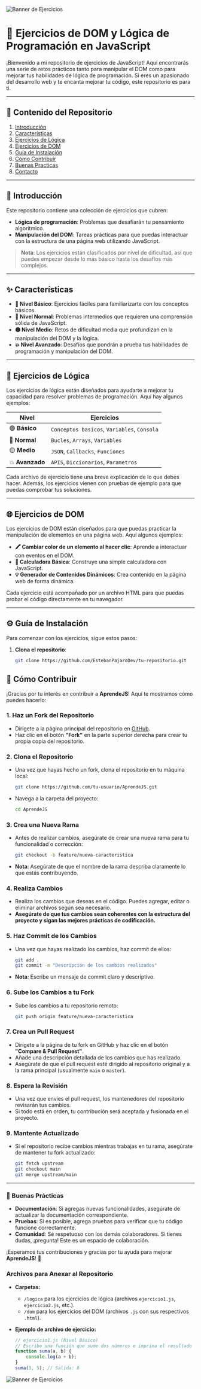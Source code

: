 ![Banner de Ejercicios](https://github.com/EstebanPajaroDev/Javascript/blob/Primary/banner.png?raw=true)

# 🚀 Ejercicios de DOM y Lógica de Programación en JavaScript

¡Bienvenido a mi repositorio de ejercicios de JavaScript! Aquí encontrarás una serie de retos prácticos tanto para manipular el DOM como para mejorar tus habilidades de lógica de programación. Si eres un apasionado del desarrollo web y te encanta mejorar tu código, este repositorio es para ti.

---

## 📂 Contenido del Repositorio

1. [Introducción](#introducción)
2. [Características](https://github.com/EstebanPajaroDev/AprendeJS/blob/Primary/README.md#-caracter%C3%ADsticas)
3. [Ejercicios de Lógica](https://github.com/EstebanPajaroDev/AprendeJS/blob/Primary/README.md#-ejercicios-de-l%C3%B3gica)
4. [Ejercicios de DOM](https://github.com/EstebanPajaroDev/AprendeJS/tree/Primary?tab=readme-ov-file#-ejercicios-de-dom)
5. [Guía de Instalación](https://github.com/EstebanPajaroDev/AprendeJS/tree/Primary?tab=readme-ov-file#%EF%B8%8F-gu%C3%ADa-de-instalaci%C3%B3n)
6. [Cómo Contribuir](https://github.com/EstebanPajaroDev/AprendeJS/tree/Primary?tab=readme-ov-file#-c%C3%B3mo-contribuir)
7. [Buenas Practicas](https://github.com/EstebanPajaroDev/AprendeJS/blob/Primary/README.md#-buenas-pr%C3%A1cticas)
8. [Contacto](#contacto)

---

## 🎯 Introducción

Este repositorio contiene una colección de ejercicios que cubren:

- **Lógica de programación**: Problemas que desafiarán tu pensamiento algorítmico.
- **Manipulación del DOM**: Tareas prácticas para que puedas interactuar con la estructura de una página web utilizando JavaScript.

> **Nota**: Los ejercicios están clasificados por nivel de dificultad, así que puedes empezar desde lo más básico hasta los desafíos más complejos.

---

## ✨ Características

- **👶 Nivel Básico**: Ejercicios fáciles para familiarizarte con los conceptos básicos.
- **🔵 Nivel Normal**: Problemas intermedios que requieren una comprensión sólida de JavaScript.
- **🟡 Nivel Medio**: Retos de dificultad media que profundizan en la manipulación del DOM y la lógica.
- **💥 Nivel Avanzado**: Desafíos que pondrán a prueba tus habilidades de programación y manipulación del DOM.

---

## 📝 Ejercicios de Lógica

Los ejercicios de lógica están diseñados para ayudarte a mejorar tu capacidad para resolver problemas de programación. Aquí hay algunos ejemplos:

| Nivel      | Ejercicios |
|------------|------------|
| 🟢 **Básico**  | `Conceptos basicos`, `Variables`, `Consola` |
| 🔵 **Normal**  | `Bucles`, `Arrays`, `Variables` |
| 🟡 **Medio**   | `JSON`, `Callbacks`, `Funciones` |
| 💥 **Avanzado**| `APIS`, `Diccionarios`, `Parametros` |

Cada archivo de ejercicio tiene una breve explicación de lo que debes hacer. Además, los ejercicios vienen con pruebas de ejemplo para que puedas comprobar tus soluciones.

---

## 🌐 Ejercicios de DOM

Los ejercicios de DOM están diseñados para que puedas practicar la manipulación de elementos en una página web. Aquí algunos ejemplos:

- **🖍️ Cambiar color de un elemento al hacer clic**: Aprende a interactuar con eventos en el DOM.
- **🧮 Calculadora Básica**: Construye una simple calculadora con JavaScript.
- **💡 Generador de Contenidos Dinámicos**: Crea contenido en la página web de forma dinámica.

Cada ejercicio está acompañado por un archivo HTML para que puedas probar el código directamente en tu navegador.

---

## ⚙️ Guía de Instalación

Para comenzar con los ejercicios, sigue estos pasos:

1. **Clona el repositorio**:
   ```bash
   git clone https://github.com/EstebanPajaroDev/tu-repositorio.git

## 🤝 Cómo Contribuir

¡Gracias por tu interés en contribuir a **AprendeJS**! Aquí te mostramos cómo puedes hacerlo:

### 1. **Haz un Fork del Repositorio**
   - Dirígete a la página principal del repositorio en [GitHub](https://github.com/EstebanPajaroDev/AprendeJS).
   - Haz clic en el botón **"Fork"** en la parte superior derecha para crear tu propia copia del repositorio.

### 2. **Clona el Repositorio**
   - Una vez que hayas hecho un fork, clona el repositorio en tu máquina local:
     ```bash
     git clone https://github.com/tu-usuario/AprendeJS.git
     ```
   - Navega a la carpeta del proyecto:
     ```bash
     cd AprendeJS
     ```

### 3. **Crea una Nueva Rama**
   - Antes de realizar cambios, asegúrate de crear una nueva rama para tu funcionalidad o corrección:
     ```bash
     git checkout -b feature/nueva-caracteristica
     ```
   - **Nota**: Asegúrate de que el nombre de la rama describa claramente lo que estás contribuyendo.

### 4. **Realiza Cambios**
   - Realiza los cambios que deseas en el código. Puedes agregar, editar o eliminar archivos según sea necesario.
   - **Asegúrate de que tus cambios sean coherentes con la estructura del proyecto y sigan las mejores prácticas de codificación.**

### 5. **Haz Commit de los Cambios**
   - Una vez que hayas realizado los cambios, haz commit de ellos:
     ```bash
     git add .
     git commit -m "Descripción de los cambios realizados"
     ```
   - **Nota**: Escribe un mensaje de commit claro y descriptivo.

### 6. **Sube los Cambios a tu Fork**
   - Sube los cambios a tu repositorio remoto:
     ```bash
     git push origin feature/nueva-caracteristica
     ```

### 7. **Crea un Pull Request**
   - Dirígete a la página de tu fork en GitHub y haz clic en el botón **"Compare & Pull Request"**.
   - Añade una descripción detallada de los cambios que has realizado.
   - Asegúrate de que el pull request esté dirigido al repositorio original y a la rama principal (usualmente `main` o `master`).

### 8. **Espera la Revisión**
   - Una vez que envíes el pull request, los mantenedores del repositorio revisarán tus cambios.
   - Si todo está en orden, tu contribución será aceptada y fusionada en el proyecto.

### 9. **Mantente Actualizado**
   - Si el repositorio recibe cambios mientras trabajas en tu rama, asegúrate de mantener tu fork actualizado:
     ```bash
     git fetch upstream
     git checkout main
     git merge upstream/main
     ```

---

### 🌟 Buenas Prácticas
- **Documentación**: Si agregas nuevas funcionalidades, asegúrate de actualizar la documentación correspondiente.
- **Pruebas**: Si es posible, agrega pruebas para verificar que tu código funcione correctamente.
- **Comunidad**: Sé respetuoso con los demás colaboradores. Si tienes dudas, ¡pregunta! Este es un espacio de colaboración.

¡Esperamos tus contribuciones y gracias por tu ayuda para mejorar **AprendeJS**! 🎉



### Archivos para Anexar al Repositorio  
- **Carpetas:**  
  - `/logica` para los ejercicios de lógica (archivos `ejercicio1.js`, `ejercicio2.js`, etc.).  
  - `/dom` para los ejercicios del DOM (archivos `.js` con sus respectivos `.html`).  

- **Ejemplo de archivo de ejercicio:**  
  ```javascript
  // ejercicio1.js (Nivel Básico)
  // Escribe una función que sume dos números e imprima el resultado en la consola.
  function suma(a, b) {
      console.log(a + b);
  }
  suma(3, 5); // Salida: 8

![Banner de Ejercicios](https://github.com/EstebanPajaroDev/Javascript/blob/Primary/Javascript-14-11-2024.gif)

